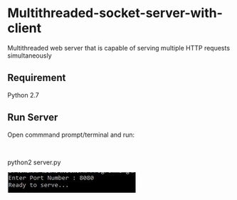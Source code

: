 # Multithreaded-socket-server-with-client
Multithreaded web server that is capable of serving multiple HTTP requests simultaneously

## Requirement 
Python 2.7<br>

## Run Server
<p>Open commmand prompt/terminal  and run:</p><br>
<p>python2 server.py</p>

![asdasd](/images/server.JPG "abc")
